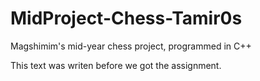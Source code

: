# MidProject-Chess-Tamir0s
Magshimim's mid-year chess project, programmed in C++

This text was writen before we got the assignment.